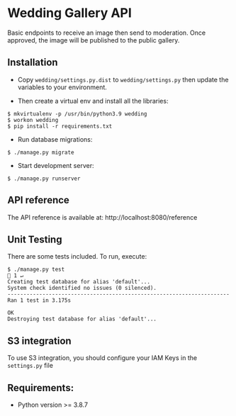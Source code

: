 # Wedding Gallery API

Basic endpoints to receive an image then send to moderation. Once approved, the image will be published to the public gallery.

## Installation

* Copy ```wedding/settings.py.dist``` to ```wedding/settings.py``` then update the variables to your environment. 

* Then create a virtual env and install all the libraries:

```
$ mkvirtualenv -p /usr/bin/python3.9 wedding
$ workon wedding
$ pip install -r requirements.txt
```

* Run database migrations:
```
$ ./manage.py migrate
```

* Start development server:
```
$ ./manage.py runserver
```

## API reference

The API reference is available at: http://localhost:8080/reference

## Unit Testing
There are some tests included. To run, execute:

```
$ ./manage.py test                                                                                                                                                                                                           1 ↵ 
Creating test database for alias 'default'...
System check identified no issues (0 silenced).
----------------------------------------------------------------------
Ran 1 test in 3.175s

OK
Destroying test database for alias 'default'...

```


## S3 integration

To use S3 integration, you should configure your IAM Keys in the ```settings.py``` file


## Requirements:
- Python version >= 3.8.7


